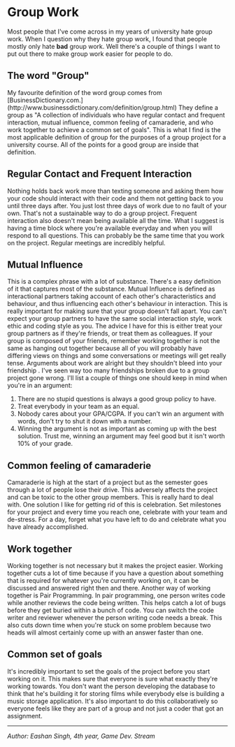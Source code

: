 <h1>Group Work</h1>

  Most people that I've come across in my years of university hate group work.
When I question why they hate group work, I found that people
mostly only hate **bad** group work. Well there's a couple of things I want to put
out there to make group work easier for people to do.

<h2>The word "Group"</h2>
  My favourite definition of the word group comes from [BusinessDictionary.com.](http://www.businessdictionary.com/definition/group.html)
They define a group as "A collection of individuals who have regular contact and
frequent interaction, mutual influence, common feeling of camaraderie, and who
work together to achieve a common set of goals". This is what I find is the most
applicable definition of group for the purposes of a group project for a
university course. All of the points for a good group are inside that definition.

<h2>Regular Contact and Frequent Interaction</h2>
  Nothing holds back work more than texting someone and asking them how your
code should interact with their code and them not getting back to you until
three days after. You just lost three days of work due to no fault of your own.
That's not a sustainable way to do a group project. Frequent interaction also
doesn't mean being available all the time. What I suggest is having a time block
where you're available everyday and when you will respond to all questions. This
can probably be the same time that you work on the project. Regular meetings are
incredibly helpful.

<h2>Mutual Influence</h2>
  This is a complex phrase with a lot of substance. There's a easy definition of
it that captures most of the substance. Mutual Influence is defined as
interactional partners taking account of each other's characteristics and
behaviour, and thus influencing each other's behaviour in interaction. This is
really important for making sure that your group doesn't fall apart. You can't
expect your group partners to have the same social interaction style, work ethic
and coding style as you. The advice I have for this is either treat your group
partners as if they're friends, or treat them as colleagues. If your group is
composed of your friends, remember working together is not the same as hanging
out together because all of you will probably have differing views on things and
some conversations or meetings will get really tense. Arguments about work are
alright but they shouldn't bleed into your friendship . I've seen way too many
friendships broken due to a group project gone wrong. I'll list a couple of
things one should keep in mind when you're in an argument:

1. There are no stupid questions is always a good group policy to have.
2. Treat everybody in your team as an equal.
3. Nobody cares about your GPA/CGPA. If you can't win an argument with words,
   don't try to shut it down with a number.
4. Winning the argument is not as important as coming up with the best solution.
   Trust me, winning an argument may feel good but it isn't worth 10% of your
   grade.

<h2>Common feeling of camaraderie</h2>
  Camaraderie is high at the start of a project but as the semester goes through
a lot of people lose their drive. This adversely affects the project and can be
toxic to the other group members. This is really hard to deal with. One solution
I like for getting rid of this is celebration. Set milestones for your project
and every time you reach one, celebrate with your team and de-stress. For a day,
forget what you have left to do and celebrate what you have already accomplished.

<h2>Work together</h2>
  Working together is not necessary but it makes the project easier. Working
together cuts a lot of time because if you have a question about something that
is required for whatever you're currently working on, it can be discussed and
answered right then and there. Another way of working together is Pair
Programming. In pair programming, one person writes code while another reviews
the code being written. This helps catch a lot of bugs before they get buried
within a bunch of code. You can switch the code writer and reviewer whenever the
person writing code needs a break. This also cuts down time when you're stuck on
some problem because two heads will almost certainly come up with an answer
faster than one.

<h2>Common set of goals</h2>
  It's incredibly important to set the goals of the project before you start
working on it. This makes sure that everyone is sure what exactly they're
working towards. You don't want the person developing the database to think
that he's building it for storing films while everybody else is building a
music storage application. It's also important to do this collaboratively so
everyone feels like they are part of a group and not just a coder that got an
assignment.

* * *

*Author: Eashan Singh, 4th year, Game Dev. Stream*
